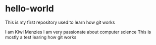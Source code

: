 # hello-world
This is my first repository used to learn how git works

I am Kiwi Menzies
I am very passionate about computer science
This is mostly a test learing how git works
